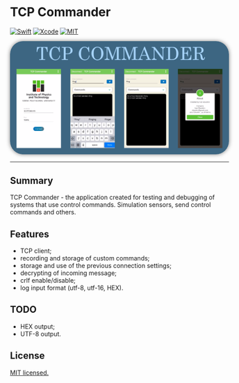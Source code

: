 # TCP Commander
[![Swift](https://img.shields.io/badge/Swift-4.2-orange.svg)](https://swift.org)
[![Xcode](https://img.shields.io/badge/Xcode-10.1-blue.svg)](https://developer.apple.com/xcode)
[![MIT](https://img.shields.io/badge/License-MIT-red.svg)](https://opensource.org/licenses/MIT)

<img src="./Docs/TcpCommanderStructure.png" style="border-radius: 30px; box-shadow: 0 0 10px rgba(0,0,0,0.5);" />

____
## Summary
TCP Commander - the application created for testing and debugging of systems that use control commands. Simulation sensors, send control commands and others.

## Features
- TCP client;
- recording and storage of custom commands; 
- storage and use of the previous connection settings;
- decrypting of incoming message;
- crlf enable/disable;
- log input format (utf-8, utf-16, HEX).


## TODO
- HEX output;
- UTF-8 output.


## License

[MIT licensed.](LICENSE)
